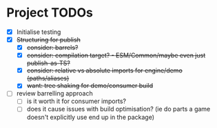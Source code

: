 # Project TODOs

- [x] Initialise testing
- [x] ~~Structuring for publish~~
    - [x] ~~consider: barrels?~~
    - [x] ~~consider: compilation target? - ESM/Common/maybe even just publish-as-TS?~~
    - [x] ~~consider: relative vs absolute imports for engine/demo (paths/aliases)~~
    - [x] ~~want: tree shaking for demo/consumer build~~
- [ ] review barrelling approach
    - [ ] is it worth it for consumer imports?
    - [ ] does it cause issues with build optimisation? (ie do parts a game doesn't explicitly use end up in the package)
